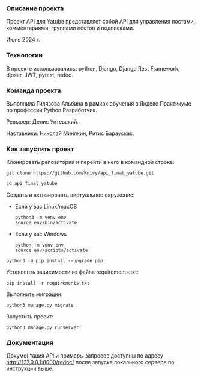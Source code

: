 ### Описание проекта

Проект API для Yatube представляет собой API для управления постами, комментариями, группами постов и подписками. 

Июнь 2024 г.

### Технологии

В проекте использовались: python, Django, Django Rest Framework, djoser, JWT, pytest, redoc.

### Команда проекта

Выполнила Гилязова Альбина в рамках обучения в Яндекс Практикуме по профессии Python Разработчик. 

Ревьюер: Денис Унтевский.

Наставники: Николай Минякин, Ритис Бараускас.

### Как запустить проект

Клонировать репозиторий и перейти в него в командной строке:

```
git clone https://github.com/Knivy/api_final_yatube.git
```

```
cd api_final_yatube
```

Cоздать и активировать виртуальное окружение:

* Если у вас Linux/macOS

    ```
    python3 -m venv env
    source env/bin/activate
    ```

* Если у вас Windows

    ```
    python -m venv env
    source env/scripts/activate
    ```

```
python3 -m pip install --upgrade pip
```

Установить зависимости из файла requirements.txt:

```
pip install -r requirements.txt
```

Выполнить миграции:

```
python3 manage.py migrate
```

Запустить проект:

```
python3 manage.py runserver
```

### Документация

Документация API и примеры запросов доступны по адресу http://127.0.0.1:8000/redoc/ после запуска локального сервера по инструкции выше. 